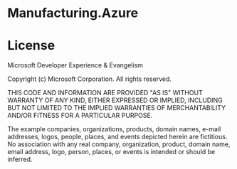 Manufacturing.Azure
=======================

# License

Microsoft Developer Experience & Evangelism

Copyright (c) Microsoft Corporation. All rights reserved.

THIS CODE AND INFORMATION ARE PROVIDED "AS IS" WITHOUT WARRANTY OF ANY KIND, EITHER EXPRESSED OR IMPLIED, INCLUDING BUT NOT LIMITED TO THE IMPLIED WARRANTIES OF MERCHANTABILITY AND/OR FITNESS FOR A PARTICULAR PURPOSE.

The example companies, organizations, products, domain names, e-mail addresses, logos, people, places, and events depicted herein are fictitious. No association with any real company, organization, product, domain name, email address, logo, person, places, or events is intended or should be inferred.
